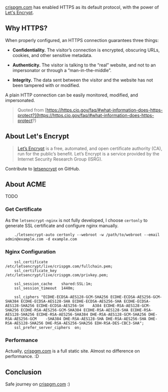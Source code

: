 [crispgm.com](https://crispgm.com) has enabled HTTPS as its default protocol, with the power of [Let's Encrypt](https://letsencrypt.org/).

## Why HTTPS?

When properly configured, an HTTPS connection guarantees three things:

* __Confidentiality.__ The visitor’s connection is encrypted, obscuring URLs, cookies, and other sensitive metadata.

* __Authenticity.__ The visitor is talking to the “real” website, and not to an impersonator or through a “man-in-the-middle”.

* __Integrity.__ The data sent between the visitor and the website has not been tampered with or modified.

A plain HTTP connection can be easily monitored, modified, and impersonated.

> Quoted from [https://https.cio.gov/faq/#what-information-does-https-protect?](https://https.cio.gov/faq/#what-information-does-https-protect?)

## About Let's Encrypt

> [Let’s Encrypt](https://letsencrypt.org/) is a free, automated, and open certificate authority (CA), run for the public’s benefit. Let’s Encrypt is a service provided by the Internet Security Research Group (ISRG).

Contribute to [letsencrypt](https://github.com/letsencrypt) on GitHub.

## About ACME

TODO

### Get Certificate

As the ```letsencrypt-nginx``` is not fully developed, I choose ```certonly``` to generate SSL certificate and configure nginx manually.

```
    ./letsencrypt-auto certonly --webroot -w /path/to/webroot --email admin@example.com -d example.com
```

### Nginx Configuration

```
    ssl_certificate      /etc/letsencrypt/live/crispgm.com/fullchain.pem;
    ssl_certificate_key  /etc/letsencrypt/live/crispgm.com/privkey.pem;

    ssl_session_cache    shared:SSL:1m;
    ssl_session_timeout  1440m;
     
    ssl_ciphers "ECDHE-ECDSA-AES128-GCM-SHA256 ECDHE-ECDSA-AES256-GCM-SHA384 ECDHE-ECDSA-AES128-SHA ECDHE-ECDSA-AES256-SHA ECDHE-ECDSA-AES128-SHA256 ECDHE-ECDSA-AES256-SH    A384 ECDHE-RSA-AES128-GCM-SHA256 ECDHE-RSA-AES256-GCM-SHA384 ECDHE-RSA-AES128-SHA ECDHE-RSA-AES128-SHA256 ECDHE-RSA-AES256-SHA384 DHE-RSA-AES128-GCM-SHA256 DHE-RSA-AES256-GCM    -SHA384 DHE-RSA-AES128-SHA DHE-RSA-AES256-SHA DHE-RSA-AES128-SHA256 DHE-RSA-AES256-SHA256 EDH-RSA-DES-CBC3-SHA";
    ssl_prefer_server_ciphers  on;
```

### Performance

Actually, [crispgm.com](https://crispgm.com) is a full static site. Almost no difference on performance. :D

## Conclusion

Safe journey on [crispgm.com](https://crispgm.com) :)
